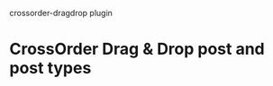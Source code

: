 crossorder-dragdrop plugin

CrossOrder Drag & Drop post and post types
==========================================
